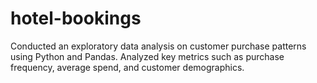 # hotel-bookings
Conducted an exploratory data analysis on customer purchase patterns using Python and Pandas. Analyzed key metrics such as purchase frequency, average spend, and customer demographics.
